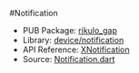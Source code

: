 #Notification

* PUB Package: [rikulo_gap](http://pub.dartlang.org/packages/rikulo_gap)
* Library: [device/notification](api:)
* API Reference: [XNotification](api:device/notification)
* Source: [Notification.dart](source:lib/src/device/notification)
